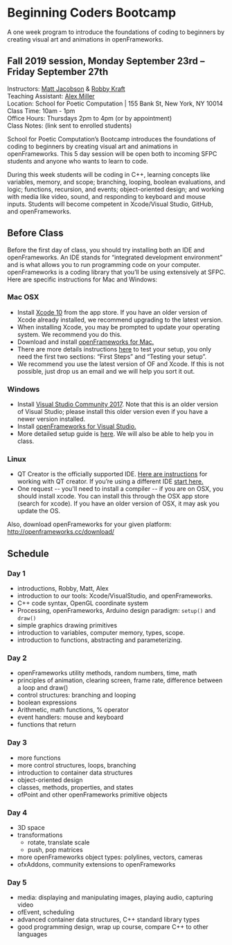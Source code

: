 # Beginning Coders Bootcamp
A one week program to introduce the foundations of coding to beginners by creating visual art and animations in openFrameworks.

## Fall 2019 session, Monday September 23rd – Friday September 27th  
Instructors: [Matt Jacobson](http://iammattjacobson.com/) & [Robby Kraft](http://robbykraft.com/)  
Teaching Assistant: [Alex Miller](http://spacefiller.space/)  
Location: School for Poetic Computation | 155 Bank St, New York, NY 10014  
Class Time: 10am - 1pm  
Office Hours: Thursdays 2pm to 4pm (or by appointment)  
Class Notes: (link sent to enrolled students)  

School for Poetic Computation’s Bootcamp introduces the foundations of coding to beginners by creating visual art and animations in openFrameworks. This 5 day session will be open both to incoming SFPC students and anyone who wants to learn to code. 

During this week students will be coding in C++, learning concepts like variables, memory, and scope; branching, looping, boolean evaluations, and logic; functions, recursion, and events; object-oriented design; and working with media like video, sound, and responding to keyboard and mouse inputs. Students will become competent in Xcode/Visual Studio, GitHub, and openFrameworks.

## Before Class
Before the first day of class, you should try installing both an IDE and openFrameworks. An IDE stands for “integrated development environment” and is what allows you to run programming code on your computer. openFrameworks is a coding library that you’ll be using extensively at SFPC. Here are specific instructions for Mac and Windows:

### Mac OSX
- Install [Xcode 10](https://apps.apple.com/us/app/xcode/id497799835?mt=12) from the app store. If you have an older version of Xcode already installed, we recommend upgrading to the latest version. 
- When installing Xcode, you may be prompted to update your operating system. We recommend you do this.
- Download and install [openFrameworks for Mac.](https://openframeworks.cc/download/)
- There are more details instructions [here](https://openframeworks.cc/setup/xcode/) to test your setup, you only need the first two sections: “First Steps” and “Testing your setup”. 
- We recommend you use the latest version of OF and Xcode. If this is not possible, just drop us an email and we will help you sort it out.

### Windows
- Install [Visual Studio Community 2017](https://www.techspot.com/downloads/6278-visual-studio.html). Note that this is an older version of Visual Studio; please install this older version even if you have a newer version installed.
- Install [openFrameworks for Visual Studio.](https://openframeworks.cc/download/)
- More detailed setup guide is [here](https://openframeworks.cc/setup/vs/). We will also be able to help you in class.

### Linux
- QT Creator is the officially supported IDE. [Here are instructions](https://openframeworks.cc/setup/qtcreator/) for working with QT creator. If you’re using a different IDE [start here.](https://openframeworks.cc/setup/linux-install/)
- One request -- you'll need to install a compiler -- if you are on OSX, you should install xcode.  You can install this through the OSX app store (search for xcode). If you have an older version of OSX, it may ask you update the OS.  

Also, download openFrameworks for your given platform: http://openframeworks.cc/download/


## Schedule

### Day 1

- introductions, Robby, Matt, Alex
- introduction to our tools: Xcode/VisualStudio, and openFrameworks.
- C++ code syntax, OpenGL coordinate system
- Processing, openFrameworks, Arduino design paradigm: `setup()` and `draw()`
- simple graphics drawing primitives
- introduction to variables, computer memory, types, scope.
- introduction to functions, abstracting and parameterizing.

### Day 2

- openFrameworks utility methods, random numbers, time, math
- principles of animation, clearing screen, frame rate, difference between a loop and draw()
- control structures: branching and looping
- boolean expressions
- Arithmetic, math functions, % operator
- event handlers: mouse and keyboard
- functions that return

### Day 3

- more functions
- more control structures, loops, branching
- introduction to container data structures
- object-oriented design
- classes, methods, properties, and states
- ofPoint and other openFrameworks primitive objects

### Day 4

- 3D space
- transformations
    - rotate, translate scale
    - push, pop matrices
- more openFrameworks object types: polylines, vectors, cameras
- ofxAddons, community extensions to openFrameworks

### Day 5

- media: displaying and manipulating images, playing audio, capturing video
- ofEvent, scheduling
- advanced container data structures, C++ standard library types
- good programming design, wrap up course, compare C++ to other languages
